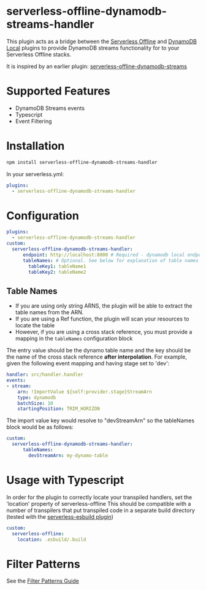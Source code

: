 # serverless-offline-dynamodb-streams-handler 

This plugin acts as a bridge between the [Serverless Offline](https://github.com/dherault/serverless-offline) and 
[DynamoDB Local](https://github.com/99x/serverless-dynamodb-local) plugins to provide DynamoDB streams functionality for
to your Serverless Offline stacks.

It is inspired by an earlier plugin: [serverless-offline-dynamodb-streams](https://github.com/CoorpAcademy/serverless-plugin)

# Supported Features
* DynamoDB Streams events
* Typescript
* Event Filtering

# Installation

```bash
npm install serverless-offline-dynamodb-streams-handler
```

In your serverless.yml:
```yaml
plugins:
  - serverless-offline-dynamodb-streams-handler
```

# Configuration
```yaml
plugins:
  - serverless-offline-dynamodb-streams-handler
custom:
  serverless-offline-dynamodb-streams-handler:
      endpoint: http://localhost:8000 # Required - dynamodb local endpoint
      tableNames: # Optional. See below for explanation of table names mapping 
        tableKey1: tableName1
        tableKey2: tableName2
```

## Table Names
* If you are using only string ARNS, the plugin will be able to extract the table names from the ARN.
* If you are using a Ref function, the plugin will scan your resources to locate the table
* However, if you are using a cross stack reference, you must provide a mapping in the `tableNames` configuration block 

The entry value should be the dynamo table name and the  key should be the name of the cross stack reference 
__after interpolation__. For example, given the following event mapping and having stage set to 'dev':

```yaml
handler: src/handler.handler
events:
- stream:
    arn: !ImportValue ${self:provider.stage}StreamArn
    type: dynamodb
    batchSize: 10
    startingPosition: TRIM_HORIZON
```

The import value key would resolve to "devStreamArn" so the tableNames block would be as follows:

```yaml
custom:
  serverless-offline-dynamodb-streams-handler:
      tableNames: 
        devStreamArn: my-dynamo-table
```

# Usage with Typescript
In order for the plugin to correctly locate your transpiled handlers, set the 'location' property of serverless-offline
This should be compatible with a number of transpilers that put transpiled code in a separate build directory (tested 
with the [serverless-esbuild plugin](https://github.com/floydspace/serverless-esbuild)) 

```yaml
custom:
  serverless-offline:
    location: .esbuild/.build
```

# Filter Patterns
See the [Filter Patterns Guide](src/filterPatterns/README.md)